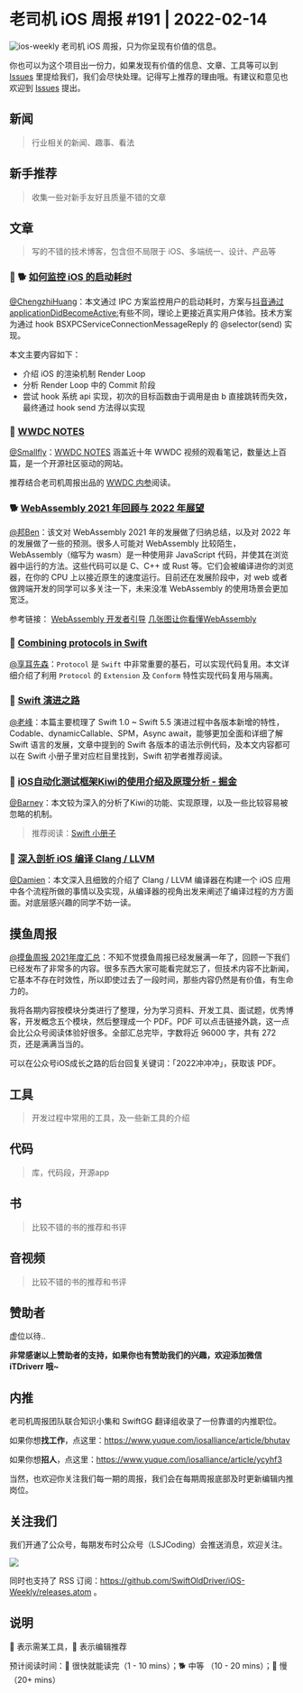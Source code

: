 # 老司机 iOS 周报 #191 | 2022-02-14

![ios-weekly](https://github.com/SwiftOldDriver/iOS-Weekly/blob/master/assets/ios-weekly.png?raw=true)
老司机 iOS 周报，只为你呈现有价值的信息。

你也可以为这个项目出一份力，如果发现有价值的信息、文章、工具等可以到 [Issues](https://github.com/SwiftOldDriver/iOS-Weekly/issues) 里提给我们，我们会尽快处理。记得写上推荐的理由哦。有建议和意见也欢迎到 [Issues](https://github.com/SwiftOldDriver/iOS-Weekly/issues) 提出。

## 新闻

> 行业相关的新闻、趣事、看法

## 新手推荐

> 收集一些对新手友好且质量不错的文章

## 文章

> 写的不错的技术博客，包含但不局限于 iOS、多端统一、设计、产品等

### 🌟 🐕 [如何监控 iOS 的启动耗时](https://ai-chan.top/code/launch-monitor/#hook-%E5%8D%87%E7%BA%A7%E6%96%B9%E6%A1%88)

[@ChengzhiHuang](https://github.com/ChengzhiHuang)：本文通过 IPC 方案监控用户的启动耗时，方案与[抖音通过 applicationDidBecomeActive:](https://mp.weixin.qq.com/s?__biz=MzI1MzYzMjE0MQ==&mid=2247487757&idx=1&sn=a52c11f6a6f217bd0d3283de9b00c8bc&chksm=e9d0daefdea753f954cfcb15d5d0f90302a9f45ba06968377644ffe9e5757a69c5b0132d2c8b&scene=178&cur_album_id=1568330323321470981#rd)有些不同，理论上更接近真实用户体验。技术方案为通过 hook BSXPCServiceConnectionMessageReply 的 @selector(send) 实现。

本文主要内容如下：
- 介绍 iOS 的渲染机制 Render Loop
- 分析 Render Loop 中的 Commit 阶段
- 尝试 hook 系统 api 实现，初次的目标函数由于调用是由 b 直接跳转而失效，最终通过 hook send 方法得以实现

### 🐎 [WWDC NOTES](https://www.wwdcnotes.com/)

[@Smallfly](https://github.com/iostalks)：[WWDC NOTES](https://www.wwdcnotes.com/) 涵盖近十年 WWDC 视频的观看笔记，数量达上百篇，是一个开源社区驱动的网站。

推荐结合老司机周报出品的 [WWDC 内参](https://xiaozhuanlan.com/u/damonwong)阅读。

### 🐕 [WebAssembly 2021 年回顾与 2022 年展望](https://mp.weixin.qq.com/s/aKNfdQIMC_uJ6Fx7SytdBA)

[@邦Ben](https://weibo.com/linwenbang)：该文对 WebAssembly 2021 年的发展做了归纳总结，以及对 2022 年的发展做了一些的预测。很多人可能对 WebAssembly 比较陌生，WebAssembly（缩写为 wasm）是一种使用非 JavaScript 代码，并使其在浏览器中运行的方法。这些代码可以是 C、C++ 或 Rust 等。它们会被编译进你的浏览器，在你的 CPU 上以接近原生的速度运行。目前还在发展阶段中，对 web 或者做跨端开发的同学可以多关注一下，未来没准 WebAssembly 的使用场景会更加宽泛。

参考链接：
[WebAssembly 开发者引导](https://www.wasm.com.cn/getting-started/developers-guide/)
[几张图让你看懂WebAssembly](https://www.jianshu.com/p/bff8aa23fe4d)

### 🐎 [Combining protocols in Swift](https://www.swiftbysundell.com/articles/combining-protocols-in-swift/)

[@享耳先森](https://github.com/iblacksun)：`Protocol` 是 `Swift` 中非常重要的基石，可以实现代码复用。本文详细介绍了利用 `Protocol` 的 `Extension` 及 `Conform` 特性实现代码复用与隔离。

### 🐎 [Swift 演进之路](https://ming1016.github.io/2022/02/10/swift-evolutionary-path/)

[@老峰](https://github.com/gesantung)：本篇主要梳理了 Swift 1.0 ~ Swift 5.5 演进过程中各版本新增的特性，Codable、dynamicCallable、SPM，Async await，能够更加全面和详细了解 Swift 语言的发展，文章中提到的 Swift 各版本的语法示例代码，及本文内容都可以在 Swift 小册子里对应栏目里找到，Swift 初学者推荐阅读。

### 🐎 [iOS自动化测试框架Kiwi的使用介绍及原理分析 - 掘金](https://juejin.cn/post/7060780751700099080)

[@Barney](https://github.com/BarneyZhaoooo)：本文较为深入的分析了Kiwi的功能、实现原理，以及一些比较容易被忽略的机制。

> 推荐阅读：[Swift 小册子](https://github.com/KwaiAppTeam/SwiftPamphletApp)

### 🐢 [深入剖析 iOS 编译 Clang / LLVM](https://xiaozhuanlan.com/topic/4916328705)

[@Damien](https://github.com/ZengyiMa)：本文深入且细致的介绍了 Clang / LLVM 编译器在构建一个 iOS 应用中各个流程所做的事情以及实现，从编译器的视角出发来阐述了编译过程的方方面面。对底层感兴趣的同学不妨一读。

## 摸鱼周报

[@摸鱼周报 2021年度汇总](https://mp.weixin.qq.com/s/KPCx5jq9vn46MKziBUP0yQ)：不知不觉摸鱼周报已经发展满一年了，回顾一下我们已经发布了非常多的内容。很多东西大家可能看完就忘了，但技术内容不比新闻，它基本不存在时效性，所以即使过去了一段时间，那些内容仍然是有价值，有生命力的。

我将各期内容按模块分类进行了整理，分为学习资料、开发工具、面试题，优秀博客，开发概念五个模块，然后整理成一个 PDF。PDF 可以点击链接外跳，这一点会比公众号阅读体验好很多。全部汇总完毕，字数将近 96000 字，共有 272 页，还是满满当当的。

可以在公众号iOS成长之路的后台回复关键词：「2022冲冲冲」，获取该 PDF。

## 工具

> 开发过程中常用的工具，及一些新工具的介绍

## 代码

> 库，代码段，开源app

## 书

> 比较不错的书的推荐和书评

## 音视频

> 比较不错的书的推荐和书评

## 赞助者

虚位以待..

**非常感谢以上赞助者的支持，如果你也有赞助我们的兴趣，欢迎添加微信 iTDriverr 哦~**

## 内推

老司机周报团队联合知识小集和 SwiftGG 翻译组收录了一份靠谱的内推职位。

如果你想**找工作**，点这里：https://www.yuque.com/iosalliance/article/bhutav

如果你想**招人**，点这里：https://www.yuque.com/iosalliance/article/ycyhf3

当然，也欢迎你关注我们每一期的周报，我们会在每期周报底部及时更新编辑内推岗位。

## 关注我们

我们开通了公众号，每期发布时公众号（LSJCoding）会推送消息，欢迎关注。

![](https://github.com/SwiftOldDriver/iOS-Weekly/blob/master/assets/qrcode_for_wechat.jpg?raw=true)

同时也支持了 RSS 订阅：https://github.com/SwiftOldDriver/iOS-Weekly/releases.atom 。

## 说明

🚧 表示需某工具，🌟 表示编辑推荐

预计阅读时间：🐎 很快就能读完（1 - 10 mins）；🐕 中等 （10 - 20 mins）；🐢 慢（20+ mins）
